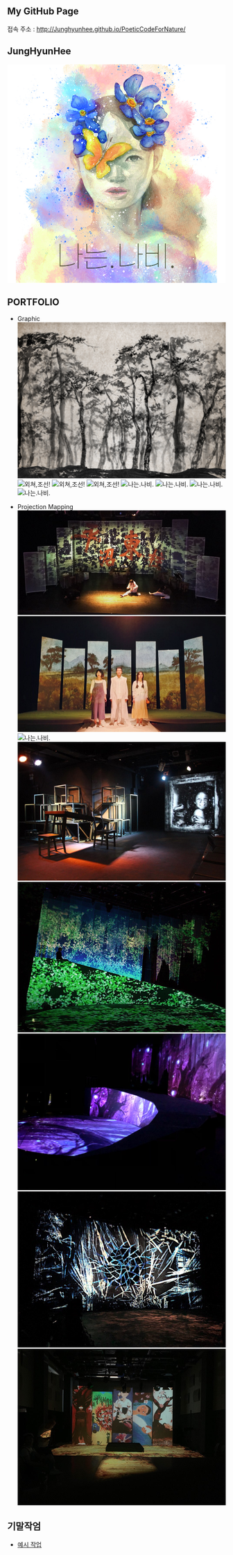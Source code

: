 ## My GitHub Page

접속 주소 : <http://Junghyunhee.github.io/PoeticCodeForNature/>

## JungHyunHee
![예시 이미지](./ply.jpg)


## PORTFOLIO
 * Graphic
 ![외쳐,조선!](./ii.jpg)
 ![외쳐,조선!](./qq.png)
 ![외쳐,조선!](./ww.png)
 ![외쳐,조선!](./ee.png)
 ![나는.나비.](./uu.png)
 ![나는.나비.](./tt.png)
 ![나는.나비.](./yy.png)
 ![나는.나비.](./rr.png)

 * Projection Mapping
  ![외쳐,조선!](./dd.jpeg)
   ![외쳐,조선!](./gg.jpeg)
   ![나는.나비.](./hh.png)
    ![외쳐,조선!](./ff.jpeg)
     ![외쳐,조선!](./ss.jpeg)
      ![외쳐,조선!](./pp.jpeg)
       ![외쳐,조선!](./aa.jpeg)
        ![외쳐,조선!](./oo.jpeg)



## 기말작엄
  * [예시 작업](./example/)
